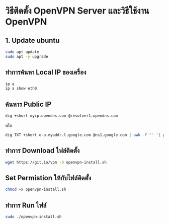 # วิธีติดตั้ง OpenVPN Server และวิธีใช้งาน OpenVPN

## 1. Update ubuntu
```sh
sudo apt update
sudo apt -y upgrade
```

## ทำการค้นหา Local IP ของเครื่อง
```sh
ip a
ip a show eth0
```

## ค้นหาร Public IP
```sh
dig +short myip.opendns.com @resolver1.opendns.com
```
หรือ
```sh
dig TXT +short o-o.myaddr.l.google.com @ns1.google.com | awk -F'"' '{ print $2}'
```

## ทำการ Download ไฟล์ติดตั้ง
```sh
wget https://git.io/vpn -O openvpn-install.sh
```

## Set Permistion ให้กับไฟล์ติดตั้ง
```sh
chmod +x openvpn-install.sh
```

## ทำการ Run ไฟล์
```sh
sudo ./openvpn-install.sh
```

